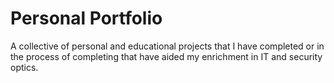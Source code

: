 # Personal Portfolio
A collective of personal and educational projects that I have completed or in the process of completing that have aided my enrichment in IT and security optics.
